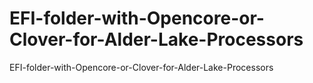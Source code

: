 # EFI-folder-with-Opencore-or-Clover-for-Alder-Lake-Processors
EFI-folder-with-Opencore-or-Clover-for-Alder-Lake-Processors
